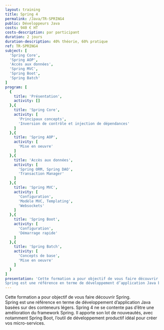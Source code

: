 ```yaml
---
layout: training
title: Spring 4
permalink: /Java/TR-SPRING4
public: Développeurs Java
costs: 940 € HT
costs-description: par participant
duration: 2 jours
duration-description: 40% théorie, 60% pratique
ref: TR-SPRING4
subject: [
  'Spring Core',
  'Spring AOP',
  'Accès aux données',
  'Spring MVC',
  'Spring Boot',
  'Spring Batch'
]
program: [
  {
    title: 'Présentation',
    activity: []
  },{
    title: 'Spring Core',
    activity: [
      'Principaux concepts',
      'Inversion de contrôle et injection de dépendances'
    ]
  },{
    title: 'Spring AOP',
    activity: [
      'Mise en oeuvre'
    ]
  },{
    title: 'Accès aux données',
    activity: [
      'Spring ORM, Spring DAO',
      'Transaction Manager'
    ]
  },{
    title: 'Spring MVC',
    activity: [
      'Configuration',
      'Modèle MVC, Templating',
      'Websockets'
    ]
  },{
    title: 'Spring Boot',
    activity: [
      'Configuration',
      'Démarrage rapide'
    ]
  },{
    title: 'Spring Batch',
    activity: [
      'Concepts de base',
      'Mise en oeuvre'
    ]
  }
]
presentation: 'Cette formation a pour objectif de vous faire découvrir Spring.
Spring est une référence en terme de développement d’application Java basées sur des conteneurs légers. Spring 4 ne se contente pas d’être une amélioration du framework Spring. Il apporte son lot de nouveautés, avec notamment Spring Boot, l’outil de développement productif idéal pour créer vos micro-services.'
---
```


Cette formation a pour objectif de vous faire découvrir Spring.  
Spring est une référence en terme de développement d’application Java basées sur des conteneurs légers. Spring 4 ne se contente pas d’être une amélioration du framework Spring. Il apporte son lot de nouveautés, avec notamment Spring Boot, l’outil de développement productif idéal pour créer vos micro-services.  
